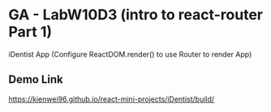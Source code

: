 # GA - LabW10D3 (intro to react-router Part 1)

iDentist App (Configure ReactDOM.render() to use Router to render App)

## Demo Link
https://kienwei96.github.io/react-mini-projects/iDentist/build/